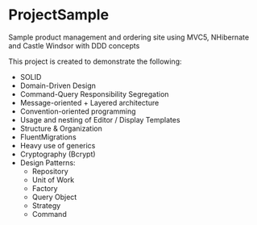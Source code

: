 # ProjectSample
Sample product management and ordering site using MVC5, NHibernate and Castle Windsor with DDD concepts

This project is created to demonstrate the following:

* SOLID
* Domain-Driven Design
* Command-Query Responsibility Segregation
* Message-oriented + Layered architecture
* Convention-oriented programming
* Usage and nesting of Editor / Display Templates
* Structure & Organization
* FluentMigrations
* Heavy use of generics
* Cryptography (Bcrypt)
* Design Patterns:
  * Repository
  * Unit of Work
  * Factory
  * Query Object
  * Strategy
  * Command
  
